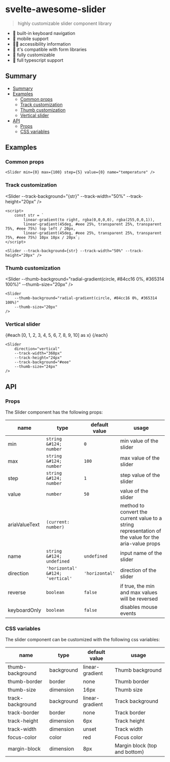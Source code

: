 <script>
	import Slider from "$lib/Slider.svelte"

	let value = 50
	let hue = 0

    const str = `
			linear-gradient(to right, rgba(0,0,0,0), rgba(255,0,0,1)),
			linear-gradient(45deg, #eee 25%, transparent 25%, transparent 75%, #eee 75%) top left / 20px,
            linear-gradient(45deg, #eee 25%, transparent 25%, transparent 75%, #eee 75%) 10px 10px / 20px`;
</script>

# svelte-awesome-slider

> highly customizable slider component library

- 🎹 built-in keyboard navigation
- 📱 mobile support
- 🤸‍♂️ accessibility information
- 🏇 it's compatible with form libraries
- 🧩 fully customizable
- 🔨 full typescript support

## Summary

<!-- SUMMARY -->
- [Summary](#summary)
- [Examples](#examples)
  - [Common props](#common-props)
  - [Track customization](#track-customization)
  - [Thumb customization](#thumb-customization)
  - [Vertical slider](#vertical-slider)
- [API](#api)
  - [Props](#props)
  - [CSS variables](#css-variables)
<!-- ¤SUMMARY -->

## Examples

### Common props

<Slider min={0} max={100} step={5} value={0} name="temperature" />

```svelte
<Slider min={0} max={100} step={5} value={0} name="temperature" />
```

### Track customization

<Slider --track-background="{str}" --track-width="50%" --track-height="20px" />

```svelte
<script>
	const str = `
		linear-gradient(to right, rgba(0,0,0,0), rgba(255,0,0,1)),
		linear-gradient(45deg, #eee 25%, transparent 25%, transparent 75%, #eee 75%) top left / 20px,
		linear-gradient(45deg, #eee 25%, transparent 25%, transparent 75%, #eee 75%) 10px 10px / 20px`;
</script>

<Slider --track-background={str} --track-width="50%" --track-height="20px" />
```

### Thumb customization

<Slider --thumb-background="radial-gradient(circle, #84cc16 0%, #365314 100%)" --thumb-size="20px" />

```svelte
<Slider
	--thumb-background="radial-gradient(circle, #84cc16 0%, #365314 100%)"
	--thumb-size="20px"
/>
```

### Vertical slider

<div style:display="flex">
{#each [0, 1, 2, 3, 4, 5, 6, 7, 8, 9, 10] as x}
<Slider
min={0}
max={20}
value={20 - x}
direction="vertical"
--track-width="240px"
--track-height="24px"
--track-background="#eee"
--thumb-size="24px"
/>
{/each}
</div>

```svelte
<Slider
	direction="vertical"
	--track-width="360px"
	--track-height="24px"
	--track-background="#eee"
	--thumb-size="24px"
/>
```

## API

### Props

The Slider component has the following props:

<!-- PROPS_Slider.svelte -->

| name | type | default value | usage |
| --- | --- | --- | --- |
| min | `string &#124; number` | `0` | min value of the slider |
| max | `string &#124; number` | `100` | max value of the slider |
| step | `string &#124; number` | `1` | step value of the slider |
| value | `number` | `50` | value of the slider |
| ariaValueText | `(current: number)` |  | method to convert the current value to a string representation of the value for the aria-value props |
| name | `string &#124; undefined` | `undefined` | input name of the slider |
| direction | `'horizontal' &#124; 'vertical'` | `'horizontal'` | direction of the slider |
| reverse | `boolean` | `false` | if true, the min and max values will be reversed |
| keyboardOnly | `boolean` | `false` | disables mouse events |

<!-- ~PROPS_Slider.svelte -->

### CSS variables

The slider component can be customized with the following css variables:

| name             | type       | default value   | usage                         |
| ---------------- | ---------- | --------------- | ----------------------------- |
| thumb-background | background | linear-gradient | Thumb background              |
| thumb-border     | border     | none            | Thumb border                  |
| thumb-size       | dimension  | 16px            | Thumb size                    |
| track-background | background | linear-gradient | Track background              |
| track-border     | border     | none            | Track border                  |
| track-height     | dimension  | 6px             | Track height                  |
| track-width      | dimension  | unset           | Track width                   |
| focus-color      | color      | red             | Focus color                   |
| margin-block     | dimension  | 8px             | Margin block (top and bottom) |

